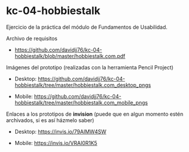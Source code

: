 # kc-04-hobbiestalk

Ejercicio de la práctica del módulo de Fundamentos de Usabilidad.

Archivo de requisitos

- https://github.com/davidjj76/kc-04-hobbiestalk/blob/master/hobbiestalk.com.pdf

Imágenes del prototipo (realizadas con la herramienta Pencil Project)

- Desktop: https://github.com/davidjj76/kc-04-hobbiestalk/tree/master/hobbiestalk.com_desktop_pngs

- Mobile: https://github.com/davidjj76/kc-04-hobbiestalk/tree/master/hobbiestalk.com_mobile_pngs

Enlaces a los prototipos de **invision** (puede que en algun momento estén archivados, si es así házmelo saber)

- Desktop: https://invis.io/79AIMW4SW

- Mobile: https://invis.io/VRAI0R1K5
